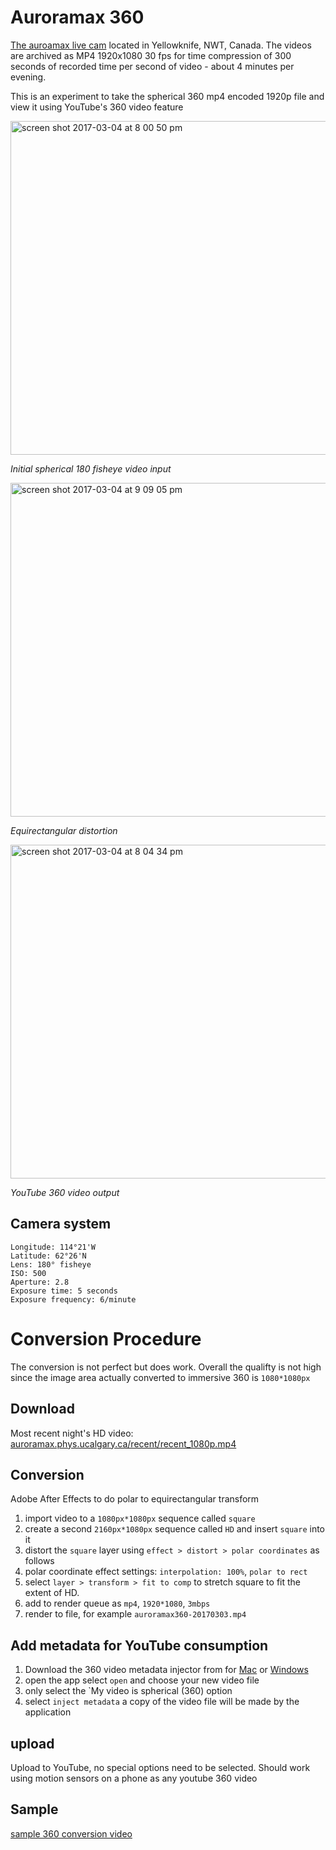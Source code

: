 # Auroramax 360
[The auroamax live cam](http://www.asc-csa.gc.ca/eng/astronomy/auroramax/) located in Yellowknife, NWT, Canada. The videos are archived as MP4 1920x1080 30 fps for time compression of 300 seconds of recorded time per second of video - about 4 minutes per evening.

This is an experiment to take the spherical 360 mp4 encoded 1920p file and view it using YouTube's 360 video feature

<img width="534" alt="screen shot 2017-03-04 at 8 00 50 pm" src="https://cloud.githubusercontent.com/assets/3287519/23583547/a01290ea-0115-11e7-97b3-4d682a704bf0.png">

*Initial spherical 180 fisheye video input*


<img width="534" alt="screen shot 2017-03-04 at 9 09 05 pm" src="https://cloud.githubusercontent.com/assets/3287519/23583891/e41a2c40-011e-11e7-92fc-621d33600d19.png">

*Equirectangular distortion*

<img width="534" alt="screen shot 2017-03-04 at 8 04 34 pm" src="https://cloud.githubusercontent.com/assets/3287519/23583566/d594b41e-0115-11e7-8381-bb6331501386.png">

*YouTube 360 video output*

## Camera system
```
Longitude: 114°21'W
Latitude: 62°26'N
Lens: 180° fisheye
ISO: 500
Aperture: 2.8
Exposure time: 5 seconds
Exposure frequency: 6/minute
```

# Conversion Procedure
The conversion is not perfect but does work. Overall the qualifty is not high since the image area actually converted to immersive 360 is `1080*1080px`

## Download
Most recent night's HD video: 
[auroramax.phys.ucalgary.ca/recent/recent_1080p.mp4](http://auroramax.phys.ucalgary.ca/recent/recent_1080p.mp4)

## Conversion
Adobe After Effects to do polar to equirectangular transform

1. import video to a `1080px*1080px` sequence called `square`
2. create a second `2160px*1080px` sequence called `HD` and insert `square` into it
3. distort the `square` layer using `effect > distort > polar coordinates` as follows
4. polar coordinate effect settings: `interpolation: 100%`, `polar to rect`
3. select `layer > transform > fit to comp` to stretch square to fit the extent of HD. 
4. add to render queue as `mp4`, `1920*1080`, `3mbps`
5. render to file, for example `auroramax360-20170303.mp4`

## Add metadata for YouTube consumption
1. Download the 360 video metadata injector from for [Mac](https://github.com/google/spatial-media/releases/download/v2.0/360.Video.Metadata.Tool.mac.zip) or [Windows](https://github.com/google/spatial-media/releases/download/v2.0/360.Video.Metadata.Tool.win.zip)
2. open the app select `open` and choose your new video file
3. only select the `My video is spherical (360) option
4. select `inject metadata` a copy of the video file will be made by the application

## upload
Upload to YouTube, no special options need to be selected. Should work using motion sensors on a phone as any youtube 360 video

## Sample
[sample 360 conversion video](https://youtu.be/JIaGnnANCAo)
